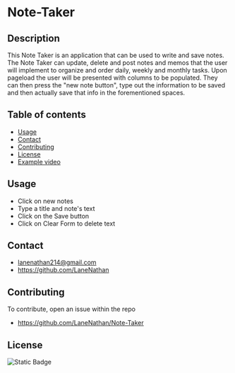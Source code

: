 # Note-Taker

## Description

This Note Taker is an application that can be used to write and save notes. The Note Taker can update, delete and post notes and memos that the user will implement to organize and order daily, weekly and monthly tasks. Upon pageload the user will be presented with columns to be populated. They can then press the "new note button", type out the information to be saved and then actually save that info in the forementioned spaces.


## Table of contents

- [Usage](#usage)
- [Contact](#contact)
- [Contributing](#contributing)
- [License](#license)
- [Example video](#example-video)


## Usage

- Click on new notes
- Type a title and note's text
- Click on the Save button
- Click on Clear Form to delete text



## Contact

- lanenathan214@gmail.com
- https://github.com/LaneNathan



## Contributing

To contribute, open an issue within the repo
- https://github.com/LaneNathan/Note-Taker



## License

![Static Badge](https://img.shields.io/badge/license-MIT-blue)
